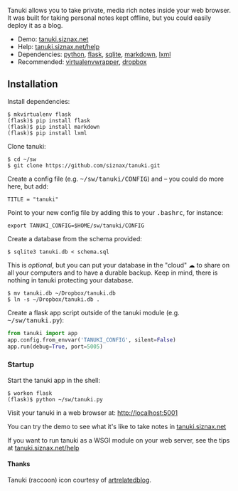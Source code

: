 Tanuki allows you to take private, media rich notes inside your web
browser. It was built for taking personal notes kept offline, but you
could easily deploy it as a blog.

* Demo: [tanuki.siznax.net](http://tanuki.siznax.net/)
* Help: [tanuki.siznax.net/help](http://tanuki.siznax.net/help)
* Dependencies:
[python](https://python.org),
[flask](http://flask.pocoo.org/),
[sqlite](http://www.sqlite.org/),
[markdown](http://daringfireball.net/projects/markdown/),
[lxml](http://lxml.de/)
* Recommended:
[virtualenvwrapper](http://virtualenvwrapper.readthedocs.org/), 
[dropbox](https://www.dropbox.com/)

## Installation

Install dependencies:

```shell
$ mkvirtualenv flask    
(flask)$ pip install flask    
(flask)$ pip install markdown    
(flask)$ pip install lxml
```

Clone tanuki:

```shell
$ cd ~/sw   
$ git clone https://github.com/siznax/tanuki.git
```

Create a config file (e.g. <tt>~/sw/tanuki/CONFIG</tt>) and – you could do more here, but add:

```shell
TITLE = "tanuki"    
```

Point to your new config file by adding this to your <tt>.bashrc</tt>, for instance:

```shell
export TANUKI_CONFIG=$HOME/sw/tanuki/CONFIG
```

Create a database from the schema provided:

```shell
$ sqlite3 tanuki.db < schema.sql
```

This is _optional_, but you can put your database in the "cloud" &#x2601; to share on all your computers and to have a durable backup. Keep in mind, there is nothing in tanuki protecting your database.

```shell
$ mv tanuki.db ~/Dropbox/tanuki.db    
$ ln -s ~/Dropbox/tanuki.db .
```

Create a flask app script outside of the tanuki module (e.g. <tt>~/sw/tanuki.py</tt>):

```python
from tanuki import app
app.config.from_envvar('TANUKI_CONFIG', silent=False)
app.run(debug=True, port=5005)
```

### Startup

Start the tanuki app in the shell:

```shell
$ workon flask
(flask)$ python ~/sw/tanuki.py
```

Visit your tanuki in a web browser at: <http://localhost:5001>

You can try the demo to see what it's like to take notes in [tanuki.siznax.net](http://tanuki.siznax.net/)

If you want to run tanuki as a WSGI module on your web server, see the tips at [tanuki.siznax.net/help](http://tanuki.siznax.net/help)

#### Thanks

Tanuki (raccoon) icon courtesy of
[artrelatedblog](http://artrelatedblog.wordpress.com/2012/08/06/new-pixel-art-avatar/).

